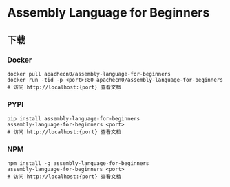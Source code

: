 # Assembly Language for Beginners

## 下载

### Docker

```
docker pull apachecn0/assembly-language-for-beginners
docker run -tid -p <port>:80 apachecn0/assembly-language-for-beginners
# 访问 http://localhost:{port} 查看文档
```

### PYPI

```
pip install assembly-language-for-beginners
assembly-language-for-beginners <port>
# 访问 http://localhost:{port} 查看文档
```

### NPM

```
npm install -g assembly-language-for-beginners
assembly-language-for-beginners <port>
# 访问 http://localhost:{port} 查看文档
```